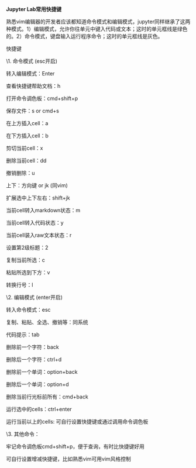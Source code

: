 **Jupyter Lab常用快捷键**

 熟悉vim编辑器的开发者应该都知道命令模式和编辑模式，jupyter同样继承了这两种模式。1）编辑模式，允许你往单元中键入代码或文本；这时的单元框线是绿色的。2）命令模式，键盘输入运行程序命令；这时的单元框线是灰色。

快捷键

\1. 命令模式 (esc开启)

转入编辑模式：Enter

查看快捷键帮助文档：h

打开命令调色板：cmd+shift+p

保存文件：s or cmd+s

在上方插入cell：a

在下方插入cell：b

剪切当前cell：x

删除当前cell：dd

撤销删除：u

上下：方向键 or jk (同vim)

扩展选中上下左右：shift+jk

当前cell转入markdown状态：m

当前cell转入代码状态：y

当前cell装入raw文本状态：r

设置第2级标题：2

复制当前所选：c

粘贴所选到下方：v

转换行号：l

\2. 编辑模式 (enter开启)

转入命令模式：esc

复制、粘贴、全选、撤销等：同系统

代码提示：tab

删除前一个字符：back

删除后一个字符：ctrl+d

删除前一个单词：option+back

删除后一个单词：option+d

删除当前行光标前所有：cmd+back

运行选中的cells：ctrl+enter

运行当前以上的cells: 可自行设置快捷键或通过调用命令调色板

\3. 其他命令：

牢记命令调色板cmd+shift+p，便于查询，有时比快捷键好用

可自行设置增减快捷键，比如熟悉vim可用vim风格控制